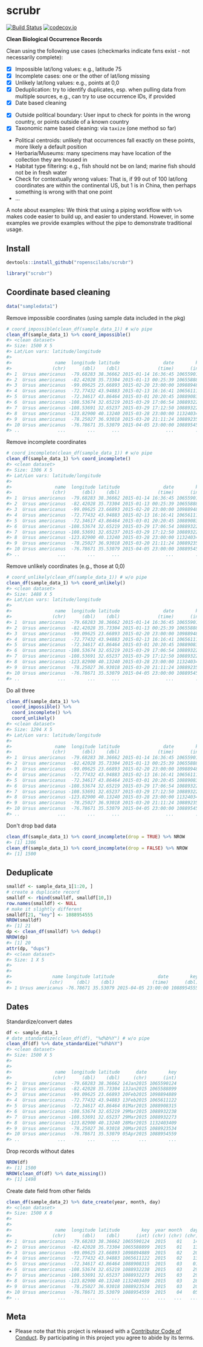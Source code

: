 scrubr
======



[![Build Status](https://travis-ci.org/ropenscilabs/scrubr.svg?branch=master)](https://travis-ci.org/ropenscilabs/scrubr)
[![codecov.io](http://codecov.io/github/ropenscilabs/scrubr/coverage.svg?branch=master)](http://codecov.io/github/ropenscilabs/scrubr?branch=master)

__Clean Biological Occurrence Records__

Clean using the following use cases (checkmarks indicate fxns exist - not necessarily complete):

- [x] Impossible lat/long values: e.g., latitude 75
- [x] Incomplete cases: one or the other of lat/long missing
- [x] Unlikely lat/long values: e.g., points at 0,0
- [x] Deduplication: try to identify duplicates, esp. when pulling data from multiple sources, e.g., can try to use occurrence IDs, if provided
- [x] Date based cleaning
* [x] Outside political boundary: User input to check for points in the wrong country, or points outside of a known country
* [x] Taxonomic name based cleaning: via `taxize` (one method so far)
* Political centroids: unlikely that occurrences fall exactly on these points, more likely a
default position
* Herbaria/Museums: many specimens may have location of the collection they are housed in
* Habitat type filtering: e.g., fish should not be on land; marine fish should not be in fresh water
* Check for contextually wrong values: That is, if 99 out of 100 lat/long coordinates are within the continental US, but 1 is in China, then perhaps something is wrong with that one point
* ...

A note about examples: We think that using a piping workflow with `%>%` makes code easier to
build up, and easier to understand. However, in some examples we provide examples without the pipe
to demonstrate traditional usage.

## Install


```r
devtools::install_github("ropenscilabs/scrubr")
```


```r
library("scrubr")
```

## Coordinate based cleaning


```r
data("sampledata1")
```

Remove impossible coordinates (using sample data included in the pkg)


```r
# coord_impossible(clean_df(sample_data_1)) # w/o pipe
clean_df(sample_data_1) %>% coord_impossible()
#> <clean dataset>
#> Size: 1500 X 5
#> Lat/Lon vars: latitude/longitude
#> 
#>                name  longitude latitude                date        key
#>               (chr)      (dbl)    (dbl)              (time)      (int)
#> 1  Ursus americanus  -79.68283 38.36662 2015-01-14 16:36:45 1065590124
#> 2  Ursus americanus  -82.42028 35.73304 2015-01-13 00:25:39 1065588899
#> 3  Ursus americanus  -99.09625 23.66893 2015-02-20 23:00:00 1098894889
#> 4  Ursus americanus  -72.77432 43.94883 2015-02-13 16:16:41 1065611122
#> 5  Ursus americanus  -72.34617 43.86464 2015-03-01 20:20:45 1088908315
#> 6  Ursus americanus -108.53674 32.65219 2015-03-29 17:06:54 1088932238
#> 7  Ursus americanus -108.53691 32.65237 2015-03-29 17:12:50 1088932273
#> 8  Ursus americanus -123.82900 40.13240 2015-03-28 23:00:00 1132403409
#> 9  Ursus americanus  -78.25027 36.93018 2015-03-20 21:11:24 1088923534
#> 10 Ursus americanus  -76.78671 35.53079 2015-04-05 23:00:00 1088954559
#> ..              ...        ...      ...                 ...        ...
```

Remove incomplete coordinates


```r
# coord_incomplete(clean_df(sample_data_1)) # w/o pipe
clean_df(sample_data_1) %>% coord_incomplete()
#> <clean dataset>
#> Size: 1306 X 5
#> Lat/Lon vars: latitude/longitude
#> 
#>                name  longitude latitude                date        key
#>               (chr)      (dbl)    (dbl)              (time)      (int)
#> 1  Ursus americanus  -79.68283 38.36662 2015-01-14 16:36:45 1065590124
#> 2  Ursus americanus  -82.42028 35.73304 2015-01-13 00:25:39 1065588899
#> 3  Ursus americanus  -99.09625 23.66893 2015-02-20 23:00:00 1098894889
#> 4  Ursus americanus  -72.77432 43.94883 2015-02-13 16:16:41 1065611122
#> 5  Ursus americanus  -72.34617 43.86464 2015-03-01 20:20:45 1088908315
#> 6  Ursus americanus -108.53674 32.65219 2015-03-29 17:06:54 1088932238
#> 7  Ursus americanus -108.53691 32.65237 2015-03-29 17:12:50 1088932273
#> 8  Ursus americanus -123.82900 40.13240 2015-03-28 23:00:00 1132403409
#> 9  Ursus americanus  -78.25027 36.93018 2015-03-20 21:11:24 1088923534
#> 10 Ursus americanus  -76.78671 35.53079 2015-04-05 23:00:00 1088954559
#> ..              ...        ...      ...                 ...        ...
```

Remove unlikely coordinates (e.g., those at 0,0)


```r
# coord_unlikely(clean_df(sample_data_1)) # w/o pipe
clean_df(sample_data_1) %>% coord_unlikely()
#> <clean dataset>
#> Size: 1488 X 5
#> Lat/Lon vars: latitude/longitude
#> 
#>                name  longitude latitude                date        key
#>               (chr)      (dbl)    (dbl)              (time)      (int)
#> 1  Ursus americanus  -79.68283 38.36662 2015-01-14 16:36:45 1065590124
#> 2  Ursus americanus  -82.42028 35.73304 2015-01-13 00:25:39 1065588899
#> 3  Ursus americanus  -99.09625 23.66893 2015-02-20 23:00:00 1098894889
#> 4  Ursus americanus  -72.77432 43.94883 2015-02-13 16:16:41 1065611122
#> 5  Ursus americanus  -72.34617 43.86464 2015-03-01 20:20:45 1088908315
#> 6  Ursus americanus -108.53674 32.65219 2015-03-29 17:06:54 1088932238
#> 7  Ursus americanus -108.53691 32.65237 2015-03-29 17:12:50 1088932273
#> 8  Ursus americanus -123.82900 40.13240 2015-03-28 23:00:00 1132403409
#> 9  Ursus americanus  -78.25027 36.93018 2015-03-20 21:11:24 1088923534
#> 10 Ursus americanus  -76.78671 35.53079 2015-04-05 23:00:00 1088954559
#> ..              ...        ...      ...                 ...        ...
```

Do all three


```r
clean_df(sample_data_1) %>%
  coord_impossible() %>%
  coord_incomplete() %>%
  coord_unlikely()
#> <clean dataset>
#> Size: 1294 X 5
#> Lat/Lon vars: latitude/longitude
#> 
#>                name  longitude latitude                date        key
#>               (chr)      (dbl)    (dbl)              (time)      (int)
#> 1  Ursus americanus  -79.68283 38.36662 2015-01-14 16:36:45 1065590124
#> 2  Ursus americanus  -82.42028 35.73304 2015-01-13 00:25:39 1065588899
#> 3  Ursus americanus  -99.09625 23.66893 2015-02-20 23:00:00 1098894889
#> 4  Ursus americanus  -72.77432 43.94883 2015-02-13 16:16:41 1065611122
#> 5  Ursus americanus  -72.34617 43.86464 2015-03-01 20:20:45 1088908315
#> 6  Ursus americanus -108.53674 32.65219 2015-03-29 17:06:54 1088932238
#> 7  Ursus americanus -108.53691 32.65237 2015-03-29 17:12:50 1088932273
#> 8  Ursus americanus -123.82900 40.13240 2015-03-28 23:00:00 1132403409
#> 9  Ursus americanus  -78.25027 36.93018 2015-03-20 21:11:24 1088923534
#> 10 Ursus americanus  -76.78671 35.53079 2015-04-05 23:00:00 1088954559
#> ..              ...        ...      ...                 ...        ...
```

Don't drop bad data


```r
clean_df(sample_data_1) %>% coord_incomplete(drop = TRUE) %>% NROW
#> [1] 1306
clean_df(sample_data_1) %>% coord_incomplete(drop = FALSE) %>% NROW
#> [1] 1500
```


## Deduplicate


```r
smalldf <- sample_data_1[1:20, ]
# create a duplicate record
smalldf <- rbind(smalldf, smalldf[10,])
row.names(smalldf) <- NULL
# make it slightly different
smalldf[21, "key"] <- 1088954555
NROW(smalldf)
#> [1] 21
dp <- clean_df(smalldf) %>% dedup()
NROW(dp)
#> [1] 20
attr(dp, "dups")
#> <clean dataset>
#> Size: 1 X 5
#> 
#> 
#>               name longitude latitude                date        key
#>              (chr)     (dbl)    (dbl)              (time)      (dbl)
#> 1 Ursus americanus -76.78671 35.53079 2015-04-05 23:00:00 1088954555
```

## Dates

Standardize/convert dates


```r
df <- sample_data_1
# date_standardize(clean_df(df), "%d%b%Y") # w/o pipe
clean_df(df) %>% date_standardize("%d%b%Y")
#> <clean dataset>
#> Size: 1500 X 5
#> 
#> 
#>                name  longitude latitude      date        key
#>               (chr)      (dbl)    (dbl)     (chr)      (int)
#> 1  Ursus americanus  -79.68283 38.36662 14Jan2015 1065590124
#> 2  Ursus americanus  -82.42028 35.73304 13Jan2015 1065588899
#> 3  Ursus americanus  -99.09625 23.66893 20Feb2015 1098894889
#> 4  Ursus americanus  -72.77432 43.94883 13Feb2015 1065611122
#> 5  Ursus americanus  -72.34617 43.86464 01Mar2015 1088908315
#> 6  Ursus americanus -108.53674 32.65219 29Mar2015 1088932238
#> 7  Ursus americanus -108.53691 32.65237 29Mar2015 1088932273
#> 8  Ursus americanus -123.82900 40.13240 28Mar2015 1132403409
#> 9  Ursus americanus  -78.25027 36.93018 20Mar2015 1088923534
#> 10 Ursus americanus  -76.78671 35.53079 05Apr2015 1088954559
#> ..              ...        ...      ...       ...        ...
```

Drop records without dates


```r
NROW(df)
#> [1] 1500
NROW(clean_df(df) %>% date_missing())
#> [1] 1498
```

Create date field from other fields


```r
clean_df(sample_data_2) %>% date_create(year, month, day)
#> <clean dataset>
#> Size: 1500 X 8
#> 
#> 
#>                name  longitude latitude        key  year month   day
#>               (chr)      (dbl)    (dbl)      (int) (chr) (chr) (chr)
#> 1  Ursus americanus  -79.68283 38.36662 1065590124  2015    01    14
#> 2  Ursus americanus  -82.42028 35.73304 1065588899  2015    01    13
#> 3  Ursus americanus  -99.09625 23.66893 1098894889  2015    02    20
#> 4  Ursus americanus  -72.77432 43.94883 1065611122  2015    02    13
#> 5  Ursus americanus  -72.34617 43.86464 1088908315  2015    03    01
#> 6  Ursus americanus -108.53674 32.65219 1088932238  2015    03    29
#> 7  Ursus americanus -108.53691 32.65237 1088932273  2015    03    29
#> 8  Ursus americanus -123.82900 40.13240 1132403409  2015    03    28
#> 9  Ursus americanus  -78.25027 36.93018 1088923534  2015    03    20
#> 10 Ursus americanus  -76.78671 35.53079 1088954559  2015    04    05
#> ..              ...        ...      ...        ...   ...   ...   ...
```

## Meta

* Please note that this project is released with a [Contributor Code of Conduct](CONDUCT.md). By participating in this project you agree to abide by its terms.
